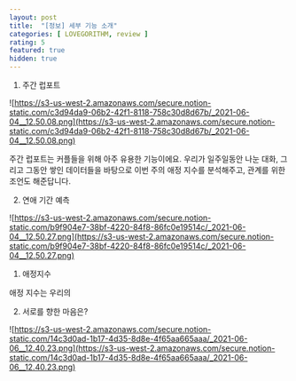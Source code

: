 ```yaml
---
layout: post
title:  "[정보] 세부 기능 소개"
categories: [ LOVEGORITHM, review ]
rating: 5
featured: true
hidden: true
---
```


1. 주간 럽포트

![https://s3-us-west-2.amazonaws.com/secure.notion-static.com/c3d94da9-06b2-42f1-8118-758c30d8d67b/_2021-06-04__12.50.08.png](https://s3-us-west-2.amazonaws.com/secure.notion-static.com/c3d94da9-06b2-42f1-8118-758c30d8d67b/_2021-06-04__12.50.08.png)


주간 럽포트는 커플들을 위해 아주 유용한 기능이에요. 우리가 일주일동안 나눈 대화, 그리고 그동안 쌓인 데이터들을 바탕으로 이번 주의 애정 지수를 분석해주고, 관계를 위한 조언도 해준답니다. 

2. 연애 기간 예측

![https://s3-us-west-2.amazonaws.com/secure.notion-static.com/b9f904e7-38bf-4220-84f8-86fc0e19514c/_2021-06-04__12.50.27.png](https://s3-us-west-2.amazonaws.com/secure.notion-static.com/b9f904e7-38bf-4220-84f8-86fc0e19514c/_2021-06-04__12.50.27.png)
1) 애정지수 

애정 지수는 우리의 

2) 서로를 향한 마음은? 

![https://s3-us-west-2.amazonaws.com/secure.notion-static.com/14c3d0ad-1b17-4d35-8d8e-4f65aa665aaa/_2021-06-06__12.40.23.png](https://s3-us-west-2.amazonaws.com/secure.notion-static.com/14c3d0ad-1b17-4d35-8d8e-4f65aa665aaa/_2021-06-06__12.40.23.png)